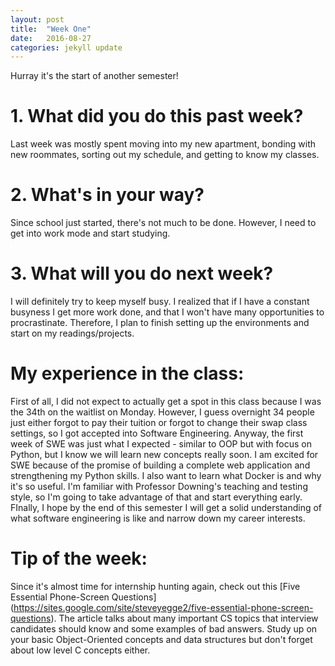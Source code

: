 ```yaml
---
layout: post
title:  "Week One"
date:   2016-08-27
categories: jekyll update
---
```


Hurray it's the start of another semester!

# 1. What did you do this past week?
Last week was mostly spent moving into my new apartment, bonding with new roommates, sorting out my schedule, and getting to know my classes.

# 2. What's in your way?
Since school just started, there's not much to be done. However, I need to get into work mode and start studying.

# 3. What will you do next week?
I will definitely try to keep myself busy. I realized that if I have a constant busyness I get more work done, and that I won't have many opportunities to procrastinate. Therefore, I plan to finish setting up the environments and start on my readings/projects.

# My experience in the class:
First of all, I did not expect to actually get a spot in this class because I was the 34th on the waitlist on Monday. However, I guess overnight 34 people just either forgot to pay their tuition or forgot to change their swap class settings, so I got accepted into Software Engineering. Anyway, the first week of SWE was just what I expected - similar to OOP but with focus on Python, but I know we will learn new concepts really soon. I am excited for SWE because of the promise of building a complete web application and strengthening my Python skills. I also want to learn what Docker is and why it's so useful. I'm familiar with Professor Downing's teaching and testing style, so I'm going to take advantage of that and start everything early. FInally, I hope by the end of this semester I will get a solid understanding of what software engineering is like and narrow down my career interests.

# Tip of the week:
Since it's almost time for internship hunting again, check out this [Five Essential Phone-Screen Questions] (https://sites.google.com/site/steveyegge2/five-essential-phone-screen-questions). The article talks about many important CS topics that interview candidates should know and some examples of bad answers. Study up on your basic Object-Oriented concepts and data structures but don't forget about low level C concepts either.